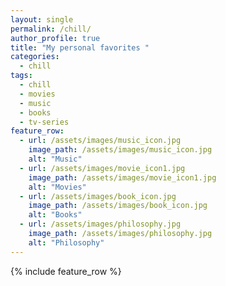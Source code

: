 ```yaml
---
layout: single
permalink: /chill/
author_profile: true
title: "My personal favorites "
categories:
  - chill
tags:
  - chill
  - movies
  - music
  - books
  - tv-series
feature_row:
  - url: /assets/images/music_icon.jpg
    image_path: /assets/images/music_icon.jpg
    alt: "Music"
  - url: /assets/images/movie_icon1.jpg
    image_path: /assets/images/movie_icon1.jpg
    alt: "Movies"
  - url: /assets/images/book_icon.jpg
    image_path: /assets/images/book_icon.jpg
    alt: "Books"
  - url: /assets/images/philosophy.jpg
    image_path: /assets/images/philosophy.jpg
    alt: "Philosophy"
---  
```

{% include feature_row %}